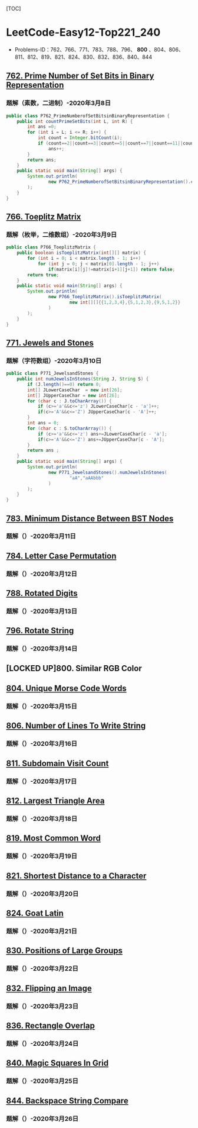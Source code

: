 [TOC]

# LeetCode-Easy12-Top221_240

-   Problems-ID：762、766、771、783、788、796、 **800** 、804、806、811、812、819、821、824、830、832、836、840、844

## [762. Prime Number of Set Bits in Binary Representation](https://leetcode.com/problems/prime-number-of-set-bits-in-binary-representation/)

### 题解（素数，二进制）-2020年3月8日

```java
public class P762_PrimeNumberofSetBitsinBinaryRepresentation {
    public int countPrimeSetBits(int L, int R) {
        int ans =0;
        for (int i = L; i <= R; i++) {
            int count = Integer.bitCount(i);
            if (count==2||count==3||count==5||count==7||count==11||count==13||count==17||count==19)
                ans++;
        }
        return ans;
    }
    public static void main(String[] args) {
        System.out.println(
                new P762_PrimeNumberofSetBitsinBinaryRepresentation().countPrimeSetBits(2, 21)
        );
    }
}
```

## [766. Toeplitz Matrix](https://leetcode.com/problems/toeplitz-matrix/)

### 题解（枚举，二维数组）-2020年3月9日

```java
public class P766_ToeplitzMatrix {
    public boolean isToeplitzMatrix(int[][] matrix) {
        for (int i = 0; i < matrix.length - 1; i++)
            for (int j = 0; j < matrix[0].length - 1; j++)
                if(matrix[i][j]!=matrix[i+1][j+1]) return false;
        return true;
    }
    public static void main(String[] args) {
        System.out.println(
                new P766_ToeplitzMatrix().isToeplitzMatrix(
                        new int[][]{{1,2,3,4},{5,1,2,3},{9,5,1,2}}
                )
        );
    }
}
```

## [771. Jewels and Stones](https://leetcode.com/problems/jewels-and-stones/)

### 题解（字符数组）-2020年3月10日

```java
public class P771_JewelsandStones {
    public int numJewelsInStones(String J, String S) {
        if (J.length()==0) return 0;
        int[] JLowerCaseChar  = new int[26];
        int[] JUpperCaseChar = new int[26];
        for (char c : J.toCharArray()) {
            if (c>='a'&&c<='z') JLowerCaseChar[c - 'a']++;
            if(c>='A'&&c<='Z') JUpperCaseChar[c - 'A']++;
        }
        int ans = 0;
        for (char c : S.toCharArray()) {
            if (c>='a'&&c<='z') ans+=JLowerCaseChar[c - 'a'];
            if(c>='A'&&c<='Z') ans+=JUpperCaseChar[c - 'A'];
        }
        return ans ;
    }
    public static void main(String[] args) {
        System.out.println(
                new P771_JewelsandStones().numJewelsInStones(
                        "aA","aAAbbb"
                )
        );
    }
}
```

## [783. Minimum Distance Between BST Nodes](https://leetcode.com/problems/minimum-distance-between-bst-nodes/)

### 题解（）-2020年3月11日

## [784. Letter Case Permutation](https://leetcode.com/problems/letter-case-permutation/)

### 题解（）-2020年3月12日

## [788. Rotated Digits](https://leetcode.com/problems/rotated-digits/)

### 题解（）-2020年3月13日

## [796. Rotate String](https://leetcode.com/problems/rotate-string/)

### 题解（）-2020年3月14日

## [LOCKED UP]800.	Similar RGB Color

## [804. Unique Morse Code Words](https://leetcode.com/problems/unique-morse-code-words/)

### 题解（）-2020年3月15日

## [806. Number of Lines To Write String](https://leetcode.com/problems/number-of-lines-to-write-string/)

### 题解（）-2020年3月16日

## [811. Subdomain Visit Count](https://leetcode.com/problems/subdomain-visit-count/)

### 题解（）-2020年3月17日

## [812. Largest Triangle Area](https://leetcode.com/problems/largest-triangle-area/)

### 题解（）-2020年3月18日

## [819. Most Common Word](https://leetcode.com/problems/most-common-word/)

### 题解（）-2020年3月19日

## [821. Shortest Distance to a Character](https://leetcode.com/problems/shortest-distance-to-a-character/)

### 题解（）-2020年3月20日

## [824. Goat Latin](https://leetcode.com/problems/goat-latin/)

### 题解（）-2020年3月21日

## [830. Positions of Large Groups](https://leetcode.com/problems/positions-of-large-groups/)

### 题解（）-2020年3月22日

## [832. Flipping an Image](https://leetcode.com/problems/flipping-an-image/)

### 题解（）-2020年3月23日

## [836. Rectangle Overlap](https://leetcode.com/problems/rectangle-overlap/)

### 题解（）-2020年3月24日

## [840. Magic Squares In Grid](https://leetcode.com/problems/magic-squares-in-grid/)

### 题解（）-2020年3月25日

## [844. Backspace String Compare](https://leetcode.com/problems/backspace-string-compare/)

### 题解（）-2020年3月26日
